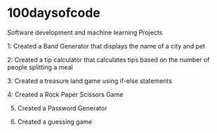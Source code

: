 # 100daysofcode
Software development and machine learning Projects 

1: Created a Band Generator that displays the name of a city and pet

2: Created a tip calculator that calculates tips based on the number of people splitting a meal

3: Created a treasure land game using if-else statements 

4: Created a Rock Paper Scissors Game

5. Created a Password Generator

6. Created a guessing game
